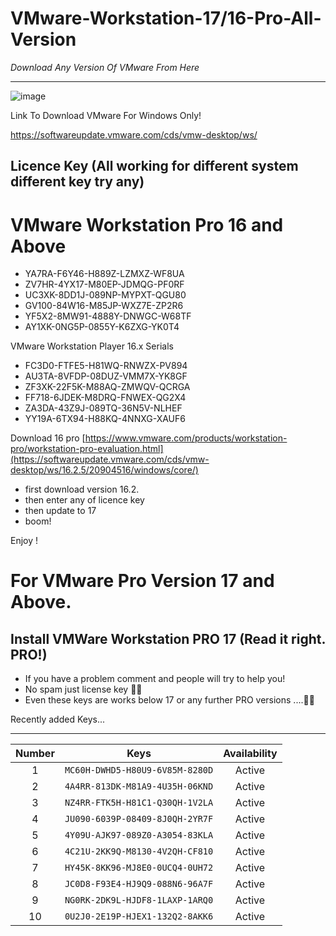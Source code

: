 # VMware-Workstation-17/16-Pro-All-Version

<p><i>Download Any Version Of VMware From Here</p></i>
<hr>

![image](https://github.com/user-attachments/assets/0b95d8fd-a841-4237-90cc-f0cf0823d155)

Link To Download VMware For Windows Only!

https://softwareupdate.vmware.com/cds/vmw-desktop/ws/ 

<h2>Licence Key (All working for different system different key try any)</h2>

# VMware Workstation Pro 16 and Above

+ YA7RA-F6Y46-H889Z-LZMXZ-WF8UA
+ ZV7HR-4YX17-M80EP-JDMQG-PF0RF
+ UC3XK-8DD1J-089NP-MYPXT-QGU80
+ GV100-84W16-M85JP-WXZ7E-ZP2R6
+ YF5X2-8MW91-4888Y-DNWGC-W68TF
+ AY1XK-0NG5P-0855Y-K6ZXG-YK0T4

VMware Workstation Player 16.x Serials

+ FC3D0-FTFE5-H81WQ-RNWZX-PV894
+ AU3TA-8VFDP-08DUZ-VMM7X-YK8GF
+ ZF3XK-22F5K-M88AQ-ZMWQV-QCRGA
+ FF718-6JDEK-M8DRQ-FNWEX-QG2X4
+ ZA3DA-43Z9J-089TQ-36N5V-NLHEF
+ YY19A-6TX94-H88KQ-4NNXG-XAUF6


Download 16 pro
[https://www.vmware.com/products/workstation-pro/workstation-pro-evaluation.html](https://softwareupdate.vmware.com/cds/vmw-desktop/ws/16.2.5/20904516/windows/core/)

+ first download version 16.2.
+ then enter any of licence key
+ then update to 17
+ boom!

Enjoy !


# For VMware Pro Version 17 and Above.

<h2>Install VMWare Workstation PRO 17 (Read it right. PRO!)</h2>

+ If you have a problem comment and people will try to help you!
+ No spam just license key 🔐🔑
+ Even these keys are works below 17 or any further PRO versions ....🎊✨

Recently added Keys...
<hr>

| Number | Keys | Availability |
|:------:|------------|:---------:|
| 1 | `MC60H-DWHD5-H80U9-6V85M-8280D` | Active
| 2 | `4A4RR-813DK-M81A9-4U35H-06KND` | Active
| 3 | `NZ4RR-FTK5H-H81C1-Q30QH-1V2LA` | Active
| 4 | `JU090-6039P-08409-8J0QH-2YR7F` | Active
| 5 | `4Y09U-AJK97-089Z0-A3054-83KLA` | Active
| 6 | `4C21U-2KK9Q-M8130-4V2QH-CF810` | Active
| 7 | `HY45K-8KK96-MJ8E0-0UCQ4-0UH72` | Active
| 8 | `JC0D8-F93E4-HJ9Q9-088N6-96A7F` | Active
| 9 | `NG0RK-2DK9L-HJDF8-1LAXP-1ARQ0` | Active
| 10 | `0U2J0-2E19P-HJEX1-132Q2-8AKK6` | Active


